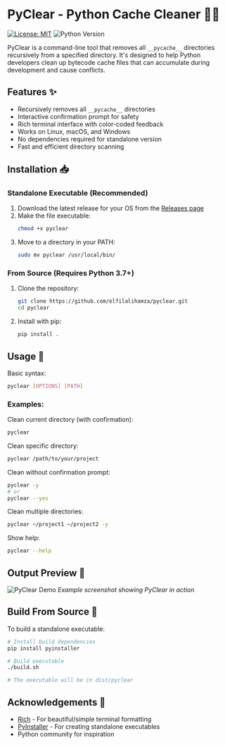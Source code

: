 # PyClear - Python Cache Cleaner 🐍🧹

[![License: MIT](https://img.shields.io/badge/License-MIT-yellow.svg)](https://opensource.org/licenses/MIT)
![Python Version](https://img.shields.io/badge/python-3.7%2B-blue)

PyClear is a command-line tool that removes all `__pycache__` directories recursively from a specified directory. It's designed to help Python developers clean up bytecode cache files that can accumulate during development and cause conflicts.

## Features ✨

- Recursively removes all `__pycache__` directories
- Interactive confirmation prompt for safety
- Rich terminal interface with color-coded feedback
- Works on Linux, macOS, and Windows
- No dependencies required for standalone version
- Fast and efficient directory scanning

## Installation 📥

### Standalone Executable (Recommended)

1. Download the latest release for your OS from the [Releases page](https://github.com/elfilalihamza/pyclear/releases)
2. Make the file executable:
   ```bash
   chmod +x pyclear
   ```
3. Move to a directory in your PATH:
   ```bash
   sudo mv pyclear /usr/local/bin/
   ```

### From Source (Requires Python 3.7+)

1. Clone the repository:
   ```bash
   git clone https://github.com/elfilalihamza/pyclear.git
   cd pyclear
   ```
2. Install with pip:
   ```bash
   pip install .
   ```

## Usage 🚀

Basic syntax:
```bash
pyclear [OPTIONS] [PATH]
```

### Examples:

Clean current directory (with confirmation):
```bash
pyclear
```

Clean specific directory:
```bash
pyclear /path/to/your/project
```

Clean without confirmation prompt:
```bash
pyclear -y
# or
pyclear --yes
```

Clean multiple directories:
```bash
pyclear ~/project1 ~/project2 -y
```

Show help:
```bash
pyclear --help
```

## Output Preview 📸

![PyClear Demo](https://example.com/pyclear-demo.gif) *Example screenshot showing PyClear in action*

## Build From Source 🔨

To build a standalone executable:

```bash
# Install build dependencies
pip install pyinstaller

# Build executable
./build.sh

# The executable will be in dist/pyclear
```

## Acknowledgements 🙏

- [Rich](https://github.com/Textualize/rich) - For beautiful/simple  terminal formatting
- [PyInstaller](https://www.pyinstaller.org/) - For creating standalone executables
- Python community for inspiration
